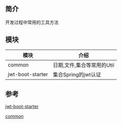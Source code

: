 ## 简介
开发过程中常用的工具方法
## 模块
|模块 |介绍 |
|----------|-----------|
|common|日期,文件,集合等常用的Util|
|jwt-boot-starter|集合Spring的jwt认证|

## 参考
[jwt-boot-starter](https://github.com/niuchangqing/nxtools/tree/master/jwt-boot-starter)

[common](https://github.com/niuchangqing/nxtools/tree/master/common)